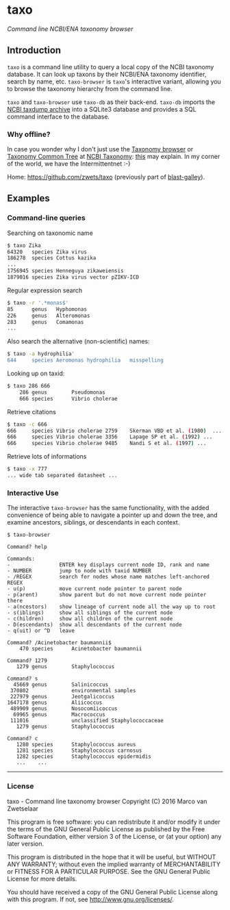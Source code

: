 # taxo

_Command line NCBI/ENA taxonomy browser_

## Introduction

`taxo` is a command line utility to query a local copy of the NCBI taxonomy
database.  It can look up taxons by their NCBI/ENA taxonomy identifier,
search by name, etc.  `taxo-browser` is `taxo`'s interactive variant,
allowing you to browse the taxonomy hierarchy from the command line.

`taxo` and `taxo-browser` use `taxo-db` as their back-end.  `taxo-db`
imports the [NCBI taxdump archive](ftp://ftp.ncbi.nih.gov/pub/taxonomy/taxdump.tar.gz)
into a SQLite3 database and provides a SQL command interface to the database.

### Why offline?

In case you wonder why I don't just use the
[Taxonomy browser](http://www.ncbi.nlm.nih.gov/Taxonomy/Browser/wwwtax.cgi?mode=Root)
or [Taxonomy Common Tree](http://www.ncbi.nlm.nih.gov/Taxonomy/CommonTree/wwwcmt.cgi)
at [NCBI Taxonomy](http://www.ncbi.nlm.nih.gov/guide/taxonomy/): [this](http://io.zwets.it/about)
may explain.  In my corner of the world, we have the Intermittentnet :-)

Home: <https://github.com/zwets/taxo> (previously part of
[blast-galley](https://github.com/zwets/blast-galley)).


## Examples

### Command-line queries

Searching on taxonomic name

```bash
$ taxo Zika
64320   species Zika virus
186278  species Cottus kazika
...
1756945 species Henneguya zikaweiensis
1879016 species Zika virus vector pZIKV-ICD
```

Regular expression search

```bash
$ taxo -r '.*monas$'
85      genus   Hyphomonas
226     genus   Alteromonas
283     genus   Comamonas
...
```

Also search the alternative (non-scientific) names:

```bash
$ taxo -a hydrophilia'
644     species Aeromonas hydrophilia   misspelling
```

Looking up on taxid:

```bash
$ taxo 286 666
    286 genus        Pseudomonas
    666 species      Vibrio cholerae
```

Retrieve citations

```bash
$ taxo -c 666
666     species Vibrio cholerae 2759    Skerman VBD et al. (1980)  ...
666     species Vibrio cholerae 3356    Lapage SP et al. (1992) ...
666     species Vibrio cholerae 9485    Nandi S et al. (1997) ...
```

Retrieve lots of informations

```bash
$ taxo -x 777
... wide tab separated datasheet ...
```


### Interactive Use

The interactive `taxo-browser` has the same functionality, with the
added convenience of being able to navigate a pointer up and down the
tree, and examine ancestors, siblings, or descendants in each context.

```
$ taxo-browser

Command? help

Commands:
-                ENTER key displays current node ID, rank and name
- NUMBER         jump to node with taxid NUMBER
- /REGEX         search for nodes whose name matches left-anchored REGEX
- u(p)           move current node pointer to parent node
- p(arent)       show parent but do not move current node pointer there
- a(ncestors)    show lineage of current node all the way up to root
- s(iblings)     show all siblings of the current node
- c(hildren)     show all children of the current node
- D(escendants)  show all descendants of the current node
- q(uit) or ^D   leave

Command? /Acinetobacter baumannii$
    470 species      Acinetobacter baumannii

Command? 1279
   1279 genus        Staphylococcus

Command? s
  45669 genus        Salinicoccus
 370802              environmental samples
 227979 genus        Jeotgalicoccus
1647178 genus        Aliicoccus
 489909 genus        Nosocomiicoccus
  69965 genus        Macrococcus
 111016              unclassified Staphylococcaceae
   1279 genus        Staphylococcus

Command? c
   1280 species      Staphylococcus aureus
   1281 species      Staphylococcus carnosus
   1282 species      Staphylococcus epidermidis
   ...    ...
```

---

### License

taxo - Command line taxonomy browser
Copyright (C) 2016  Marco van Zwetselaar

This program is free software: you can redistribute it and/or modify
it under the terms of the GNU General Public License as published by
the Free Software Foundation, either version 3 of the License, or
(at your option) any later version.

This program is distributed in the hope that it will be useful,
but WITHOUT ANY WARRANTY; without even the implied warranty of
MERCHANTABILITY or FITNESS FOR A PARTICULAR PURPOSE.  See the
GNU General Public License for more details.

You should have received a copy of the GNU General Public License
along with this program.  If not, see <http://www.gnu.org/licenses/>.

